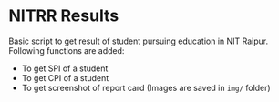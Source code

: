 # NITRR Results

Basic script to get result of student pursuing education in NIT Raipur.
Following functions are added:
- To get SPI of a student
- To get CPI of a student
- To get screenshot of report card (Images are saved in `img/` folder)